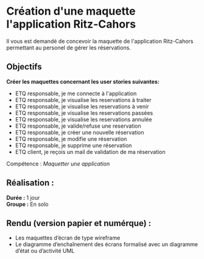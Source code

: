 # Création d'une maquette l'application Ritz-Cahors
Il vous est demandé de concevoir la maquette de l'application Ritz-Cahors permettant au personel de gérer les réservations. 

## Objectifs
**Créer les maquettes concernant les user stories suivantes:**

* ETQ responsable, je me connecte à l'application
* ETQ responsable, je visualise les reservations à traiter
* ETQ responsable, je visualise les reservations à venir
* ETQ responsable, je visualise les reservations passées
* ETQ responsable, je visualise les reservations annulée
* ETQ responsable, je valide/refuse une reservation
* ETQ responsable, je créer une nouvelle réservation
* ETQ responsable, je modifie une réservation
* ETQ responsable, je supprime une réservation
* ETQ client, je reçois un mail de validation de ma réservation

Compétence : *Maquetter une application*

## Réalisation :
**Durée :** 1 jour  
**Groupe :** En solo

## Rendu (version papier et numérque) :
* Les maquettes d’écran de type wireframe
* Le diagramme d’enchaînement des écrans formalisé avec un diagramme d’état ou d’activité UML
